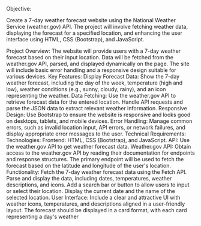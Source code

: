 Objective:

Create a 7-day weather forecast website using the National Weather Service (weather.gov) API. The project will involve fetching weather data, displaying the forecast for a specified location, and enhancing the user interface using HTML, CSS (Bootstrap), and JavaScript.

Project Overview:
The website will provide users with a 7-day weather forecast based on their input location.
Data will be fetched from the weather.gov API, parsed, and displayed dynamically on the page.
The site will include basic error handling and a responsive design suitable for various devices.
Key Features:
Display Forecast Data:
Show the 7-day weather forecast, including the day of the week, temperature (high and low), weather conditions (e.g., sunny, cloudy, rainy), and an icon representing the weather.
Data Fetching:
Use the weather.gov API to retrieve forecast data for the entered location.
Handle API requests and parse the JSON data to extract relevant weather information.
Responsive Design:
Use Bootstrap to ensure the website is responsive and looks good on desktops, tablets, and mobile devices.
Error Handling:
Manage common errors, such as invalid location input, API errors, or network failures, and display appropriate error messages to the user.
Technical Requirements:
Technologies:
Frontend: HTML, CSS (Bootstrap), and JavaScript.
API: Use the weather.gov API to get weather forecast data.
Weather.gov API:
Obtain access to the weather.gov API by reading their documentation for endpoints and response structures.
The primary endpoint will be used to fetch the forecast based on the latitude and longitude of the user's location.
Functionality:
Fetch the 7-day weather forecast data using the Fetch API.
Parse and display the data, including dates, temperatures, weather descriptions, and icons.
Add a search bar or button to allow users to input or select their location.
Display the current date and the name of the selected location.
User Interface:
Include a clear and attractive UI with weather icons, temperatures, and descriptions aligned in a user-friendly layout.
The forecast should be displayed in a card format, with each card representing a day's weather

